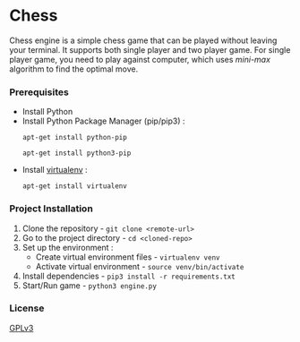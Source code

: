 # Chess
Chess engine is a simple chess game that can be played without leaving your terminal.
It supports both single player and two player game. For single player game, you need to play against computer, which uses _mini-max_ algorithm to find the optimal move.

### Prerequisites
* Install Python
* Install Python Package Manager (pip/pip3) :
    ```
    apt-get install python-pip
    ```
    ```
    apt-get install python3-pip
    ```
* Install [virtualenv](https://gist.github.com/Geoyi/d9fab4f609e9f75941946be45000632b) :
    ```
    apt-get install virtualenv
    ```

### Project Installation
1. Clone the repository - `git clone <remote-url>`
2. Go to the project directory - `cd <cloned-repo>`
3. Set up the environment :
    * Create virtual environment files - `virtualenv venv`
    * Activate virtual environment - `source venv/bin/activate`
4. Install dependencies - `pip3 install -r requirements.txt`
5. Start/Run game - `python3 engine.py`

### License
[GPLv3](LICENSE)